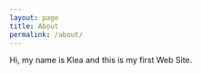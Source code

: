 ```yaml
---
layout: page
title: About
permalink: /about/
---
```



Hi, my name is Klea and this is my first Web Site.